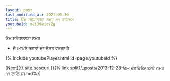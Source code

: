 ```yaml
---
layout: post
last_modified_at: 2021-03-30
title: ਓਮ ਸਨੇਹਾਨਾਯਾ ਨਮਹ ੧੧ ਟਾਇਮਸ
youtubeId: mCiJ0eic7Zg
---
```

 
 
 ਓਮ ਸਨੇਹਾਨਾਯਾ ਨਮਹ  
 
 -  ਜੋ ਆਪਣੇ ਭਗਤਾਂ ਦਾ ਦੋਸਤ ਵਰਗਾ ਹੈ 
 
  
 
  
 
 
 
 
 
 


{% include youtubePlayer.html id=page.youtubeId %}
 
[Next]({{ site.baseurl }}{% link  split1/_posts/2013-12-28-ਓਮ ਦੇਵਡਿਠਿਪਠਾਏ ਨਮਹ ੧੧ ਟਾਇਮਸ.md%})
 
